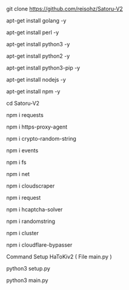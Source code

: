 git clone https://github.com/reisohz/Satoru-V2

apt-get install golang -y

apt-get install perl -y

apt-get install python3 -y

apt-get install python2 -y

apt-get install python3-pip -y

apt-get install nodejs -y

apt-get install npm -y

cd Satoru-V2

npm i requests

npm i https-proxy-agent

npm i crypto-random-string

npm i events

npm i fs

npm i net

npm i cloudscraper

npm i request

npm i hcaptcha-solver

npm i randomstring

npm i cluster

npm i cloudflare-bypasser




Command Setup HaToKiv2 ( File main.py )

python3 setup.py

python3 main.py
